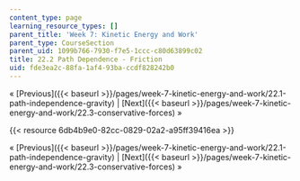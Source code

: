 ```yaml
---
content_type: page
learning_resource_types: []
parent_title: 'Week 7: Kinetic Energy and Work'
parent_type: CourseSection
parent_uid: 1099b766-7930-f7e5-1ccc-c80d63899c02
title: 22.2 Path Dependence - Friction
uid: fde3ea2c-88fa-1af4-93ba-ccdf828242b0
---
```


« [Previous]({{< baseurl >}}/pages/week-7-kinetic-energy-and-work/22.1-path-independence-gravity) | [Next]({{< baseurl >}}/pages/week-7-kinetic-energy-and-work/22.3-conservative-forces) »

{{< resource 6db4b9e0-82cc-0829-02a2-a95ff39416ea >}}

« [Previous]({{< baseurl >}}/pages/week-7-kinetic-energy-and-work/22.1-path-independence-gravity) | [Next]({{< baseurl >}}/pages/week-7-kinetic-energy-and-work/22.3-conservative-forces) »